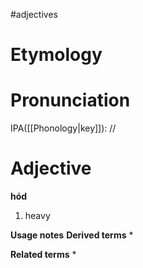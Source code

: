 #adjectives 
# Etymology
# Pronunciation
IPA([[Phonology|key]]): //
# Adjective
**hód**
1. heavy

**Usage notes**
**Derived terms**
* 

**Related terms**
* 